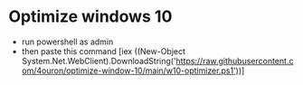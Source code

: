 # Optimize windows 10
- run powershell as admin
- then paste this command
[iex ((New-Object System.Net.WebClient).DownloadString('https://raw.githubusercontent.com/4ouron/optimize-window-10/main/w10-optimizer.ps1'))]
